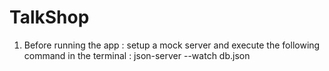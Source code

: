 # TalkShop

1. Before running the app : setup a mock server and execute the following command in the terminal :
json-server --watch db.json
